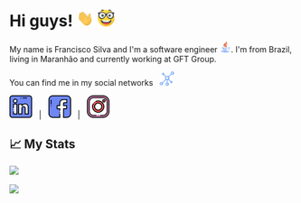 # Hi guys! <img src="https://raw.githubusercontent.com/ffsfranciscosilva/ffsfranciscosilva/main/gifs/wave.gif" width="30px"> <img src="https://raw.githubusercontent.com/ffsfranciscosilva/ffsfranciscosilva/main/icons/nerd.png" width="30px">

My name is Francisco Silva and I'm a software engineer <img src="https://raw.githubusercontent.com/ffsfranciscosilva/ffsfranciscosilva/main/icons/java.png" width="20px">. I'm from Brazil, living in Maranhão and currently working at  GFT Group. 

You can find me in my social networks 
<img src="https://raw.githubusercontent.com/ffsfranciscosilva/ffsfranciscosilva/main/icons/network.png" width="25px" style="padding: 0 0 0 8px">

[<img src="https://raw.githubusercontent.com/ffsfranciscosilva/ffsfranciscosilva/main/icons/linkedin.png" width="40px" style="padding: 0 8px 0 0">](https://www.linkedin.com/in/ffsfranciscosilva)
|
[<img src="https://raw.githubusercontent.com/ffsfranciscosilva/ffsfranciscosilva/main/icons/facebook.png" width="40px" style="padding: 0 8px 0 8px">](https://www.facebook.com/ffsfranciscosilva)
|
[<img src="https://raw.githubusercontent.com/ffsfranciscosilva/ffsfranciscosilva/main/icons/instagram.png" width="40px" style="padding: 0 0 0 8px">](https://www.instagram.com/ffsfranciscosilva)


## :chart_with_upwards_trend: My Stats
![](https://github-readme-stats.vercel.app/api/?username=ffsfranciscosilva&theme=vue-dark&show_icons=true&include_all_commits=true&count_private=true&hide=prs,contribs)

![](https://github-readme-stats.vercel.app/api/top-langs/?username=ffsfranciscosilva&layout=compact&theme=vue-dark&count_private=true)
